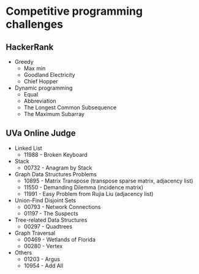 # Competitive programming challenges 
## HackerRank
* Greedy
  * Max min
  * Goodland Electricity
  * Chief Hopper
* Dynamic programming  
  * Equal
  * Abbreviation
  * The Longest Common Subsequence
  * The Maximum Subarray


## UVa Online Judge
* Linked List
  * 11988 - Broken Keyboard
* Stack
  * 00732 - Anagram by Stack
* Graph Data Structures Problems
  * 10895 - Matrix Transpose (transpose sparse matrix, adjacency list)
  * 11550 - Demanding Dilemma (incidence matrix)
  * 11991 - Easy Problem from Rujia Liu (adjacency list)
* Union-Find Disjoint Sets
  * 00793 - Network Connections
  * 01197 - The Suspects
* Tree-related Data Structures
  * 00297 - Quadtrees
* Graph Traversal
  * 00469 - Wetlands of Florida
  * 00280 - Vertex
* Others
  * 01203 - Argus
  * 10954 - Add All
